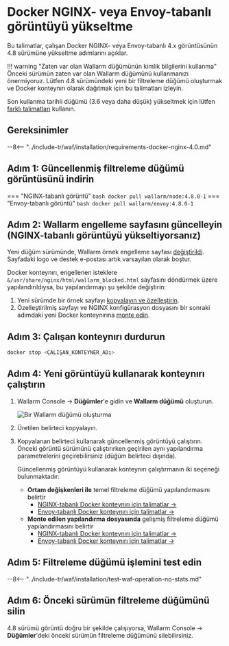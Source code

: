 [waf-mode-instr]:                   ../admin-en/configure-wallarm-mode.md
[blocking-page-instr]:              ../admin-en/configuration-guides/configure-block-page-and-code.md
[logging-instr]:                    ../admin-en/configure-logging.md
[proxy-balancer-instr]:             ../admin-en/using-proxy-or-balancer-en.md
[process-time-limit-instr]:         ../admin-en/configure-parameters-en.md#wallarm_process_time_limit
[allocating-memory-guide]:          ../admin-en/configuration-guides/allocate-resources-for-node.md
[ptrav-attack-docs]:                ../attacks-vulns-list.md#path-traversal
[attacks-in-ui-image]:              ../images/admin-guides/test-attacks-quickstart.png
[nginx-process-time-limit-docs]:    ../admin-en/configure-parameters-en.md#wallarm_process_time_limit
[nginx-process-time-limit-block-docs]:  ../admin-en/configure-parameters-en.md#wallarm_process_time_limit_block
[overlimit-res-rule-docs]:           ../user-guides/rules/configure-overlimit-res-detection.md
[graylist-docs]:                     ../user-guides/ip-lists/graylist.md
[waf-mode-instr]:                   ../admin-en/configure-wallarm-mode.md
[envoy-process-time-limit-docs]:    ../admin-en/configuration-guides/envoy/fine-tuning.md#process_time_limit
[envoy-process-time-limit-block-docs]: ../admin-en/configuration-guides/envoy/fine-tuning.md#process_time_limit_block
[ip-lists-docs]:                    ../user-guides/ip-lists/overview.md

# Docker NGINX- veya Envoy-tabanlı görüntüyü yükseltme

Bu talimatlar, çalışan Docker NGINX- veya Envoy-tabanlı 4.x görüntüsünün 4.8 sürümüne yükseltme adımlarını açıklar.

!!! warning "Zaten var olan Wallarm düğümünün kimlik bilgilerini kullanma"
    Önceki sürümün zaten var olan Wallarm düğümünü kullanmanızı önermiyoruz. Lütfen 4.8 sürümündeki yeni bir filtreleme düğümü oluşturmak ve Docker konteynırı olarak dağıtmak için bu talimatları izleyin.

Son kullanma tarihli düğümü (3.6 veya daha düşük) yükseltmek için lütfen [farklı talimatları](older-versions/docker-container.md) kullanın.

## Gereksinimler

--8<-- "../include-tr/waf/installation/requirements-docker-nginx-4.0.md"

## Adım 1: Güncellenmiş filtreleme düğümü görüntüsünü indirin

=== "NGINX-tabanlı görüntü"
    ``` bash
    docker pull wallarm/node:4.8.0-1
    ```
=== "Envoy-tabanlı görüntü"
    ``` bash
    docker pull wallarm/envoy:4.8.0-1
    ```

## Adım 2: Wallarm engelleme sayfasını güncelleyin (NGINX-tabanlı görüntüyü yükseltiyorsanız)

Yeni düğüm sürümünde, Wallarm örnek engelleme sayfası [değiştirildi](what-is-new.md#new-blocking-page). Sayfadaki logo ve destek e-postası artık varsayılan olarak boştur.

Docker konteynırı, engellenen isteklere `&/usr/share/nginx/html/wallarm_blocked.html` sayfasını döndürmek üzere yapılandırıldıysa, bu yapılandırmayı şu şekilde değiştirin:

1. Yeni sürümde bir örnek sayfayı [kopyalayın ve özelleştirin](../admin-en/configuration-guides/configure-block-page-and-code.md#customizing-sample-blocking-page).
1. Özelleştirilmiş sayfayı ve NGINX konfigürasyon dosyasını bir sonraki adımdaki yeni Docker konteynırına [monte edin](../admin-en/configuration-guides/configure-block-page-and-code.md#path-to-the-htm-or-html-file-with-the-blocking-page-and-error-code).

## Adım 3: Çalışan konteynırı durdurun

```bash
docker stop <ÇALIŞAN_KONTEYNER_ADı>
```

## Adım 4: Yeni görüntüyü kullanarak konteynırı çalıştırın

1. Wallarm Console → **Düğümler**'e gidin ve **Wallarm düğümü** oluşturun.

    ![Bir Wallarm düğümü oluşturma](../images/user-guides/nodes/create-wallarm-node-name-specified.png)
1. Üretilen belirteci kopyalayın.
1. Kopyalanan belirteci kullanarak güncellenmiş görüntüyü çalıştırın. Önceki görüntü sürümünü çalıştırırken geçirilen aynı yapılandırma parametrelerini geçirebilirsiniz (düğüm belirteci dışında).
    
    Güncellenmiş görüntüyü kullanarak konteynırı çalıştırmanın iki seçeneği bulunmaktadır:

    * **Ortam değişkenleri ile** temel filtreleme düğümü yapılandırmasını belirtir
        * [NGINX-tabanlı Docker konteynırı için talimatlar →](../admin-en/installation-docker-en.md#run-the-container-passing-the-environment-variables)
        * [Envoy-tabanlı Docker konteynırı için talimatlar →](../admin-en/installation-guides/envoy/envoy-docker.md#run-the-container-passing-the-environment-variables)
    * **Monte edilen yapılandırma dosyasında** gelişmiş filtreleme düğümü yapılandırmasını belirtir
        * [NGINX-tabanlı Docker konteynırı için talimatlar →](../admin-en/installation-docker-en.md#run-the-container-mounting-the-configuration-file)
        * [Envoy-tabanlı Docker konteynırı için talimatlar →](../admin-en/installation-guides/envoy/envoy-docker.md#run-the-container-mounting-envoyyaml)

## Adım 5: Filtreleme düğümü işlemini test edin

--8<-- "../include-tr/waf/installation/test-waf-operation-no-stats.md"

## Adım 6: Önceki sürümün filtreleme düğümünü silin

4.8 sürümü görüntü doğru bir şekilde çalışıyorsa, Wallarm Console → **Düğümler**'deki önceki sürümün filtreleme düğümünü silebilirsiniz.
